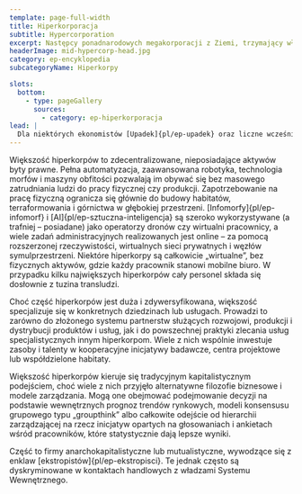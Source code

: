 ```yaml
---
template: page-full-width
title: Hiperkorporacja
subtitle: Hypercorporation
excerpt: Następcy ponadnarodowych megakorporacji z Ziemi, trzymający władzę w Wewnętrznym Układzie Słonecznym
headerImage: mid-hypercorp-head.jpg
category: ep-encyklopedia
subcategoryName: Hiperkorpy

slots:
  bottom:
    - type: pageGallery
      sources:
        - category: ep-hiperkorporacja
lead: |
  Dla niektórych ekonomistów [Upadek]{pl/ep-upadek} oraz liczne wcześniejsze kryzysy na [Ziemi]{pl/ep-atlas-ziemia} były przykładem masowego wymierania – końcem epoki wielkich, ponadnarodowych megakorporacyjnych dinozaurów: finansowych gigantów opierających swoje monolityczne struktury na przestarzałych modelach gospodarczych i technologiach przemysłowych. Hiperkorpy są ich ewolucyjnymi następcami: zwinniejsze, szybsze, bardziej drapieżne i elastyczne, chętnie przyjmujące nowe technologie i nigdy niewahające się porzucić starych, jeśli nowe dają przewagę. To właśnie hiperkorpy napędzały ekspansję transludzkości w kosmos i to one wciąż przesuwają granice technologii, prowadząc transludzkość ku nowym horyzontom – zawsze z zyskiem jako nadrzędnym celem.
---
```

Większość hiperkorpów to zdecentralizowane, nieposiadające aktywów byty prawne. Pełna automatyzacja, zaawansowana robotyka, technologia morfów i maszyny obfitości pozwalają im obywać się bez masowego zatrudniania ludzi do pracy fizycznej czy produkcji. Zapotrzebowanie na pracę fizyczną ogranicza się głównie do budowy habitatów, terraformowania i górnictwa w głębokiej przestrzeni. [Infomorfy]{pl/ep-infomorf} i [AI]{pl/ep-sztuczna-inteligencja} są szeroko wykorzystywane (a trafniej – posiadane) jako operatorzy dronów czy wirtualni pracownicy, a wiele zadań administracyjnych realizowanych jest online – za pomocą rozszerzonej rzeczywistości, wirtualnych sieci prywatnych i węzłów symulprzestrzeni. Niektóre hiperkorpy są całkowicie „wirtualne”, bez fizycznych aktywów, gdzie każdy pracownik stanowi mobilne biuro. W przypadku kilku największych hiperkorpów cały personel składa się dosłownie z tuzina transludzi.

Choć część hiperkorpów jest duża i zdywersyfikowana, większość specjalizuje się w konkretnych dziedzinach lub usługach. Prowadzi to zarówno do złożonego systemu partnerstw służących rozwojowi, produkcji i dystrybucji produktów i usług, jak i do powszechnej praktyki zlecania usług specjalistycznych innym hiperkorpom. Wiele z nich wspólnie inwestuje zasoby i talenty w kooperacyjne inicjatywy badawcze, centra projektowe lub współdzielone habitaty.

Większość hiperkorpów kieruje się tradycyjnym kapitalistycznym podejściem, choć wiele z nich przyjęło alternatywne filozofie biznesowe i modele zarządzania. Mogą one obejmować podejmowanie decyzji na podstawie wewnętrznych prognoz trendów rynkowych, modeli konsensusu grupowego typu „groupthink” albo całkowite odejście od hierarchii zarządzającej na rzecz inicjatyw opartych na głosowaniach i ankietach wśród pracowników, które statystycznie dają lepsze wyniki.

Część to firmy anarchokapitalistyczne lub mutualistyczne, wywodzące się z enklaw [ekstropistów]{pl/ep-ekstropisci}. Te jednak często są dyskryminowane w kontaktach handlowych z władzami Systemu Wewnętrznego.
